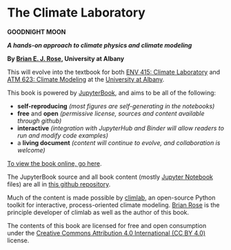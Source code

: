 # The Climate Laboratory

**GOODNIGHT MOON**

***A hands-on approach to climate physics and climate modeling***

**By [Brian E. J. Rose][brian], University at Albany**

This will evolve into the textbook for both
[ENV 415: Climate Laboratory][env415] and [ATM 623: Climate Modeling][atm623]
at the [University at Albany][ualbany].

This book is powered by [JupyterBook][jupyterbook],
and aims to be all of the following:
- **self-reproducing** *(most figures are self-generating in the notebooks)*
- **free** and **open** *(permissive license, sources and content available through github)*
- **interactive** *(integration with JupyterHub and Binder will allow readers to run and modify code examples)*
- a **living document** *(content will continue to evolve, and collaboration is welcome)*

[To view the book online, go here][book].

The JupyterBook source and all book content (mostly [Jupyter Notebook][notebook] files)
are all in [this github repository][repo].

Much of the content is made possible by [climlab][climlab], an open-source
Python toolkit for interactive, process-oriented climate modeling.
[Brian Rose][brian] is the principle developer of climlab as well as the author of this book.

The contents of this book are licensed for free and open consumption under the
[Creative Commons Attribution 4.0 International (CC BY 4.0)](https://creativecommons.org/licenses/by/4.0/)
license.

[brian]: http://www.atmos.albany.edu/facstaff/brose/index.html
[env415]: http://www.atmos.albany.edu/facstaff/brose/classes/ENV415_Spring2018/
[atm623]: http://www.atmos.albany.edu/facstaff/brose/classes/ATM623_Spring2019/
[ualbany]: https://www.albany.edu
[about]: /about
[jupyterbook]: https://jupyterbook.org
[climlab]: https://github.com/brian-rose/climlab
[book]: https://brian-rose.github.io/ClimateLaboratoryBook/
[repo]: https://github.com/brian-rose/ClimateLaboratoryBook
[notebook]: https://jupyter-notebook.readthedocs.io/en/stable/
